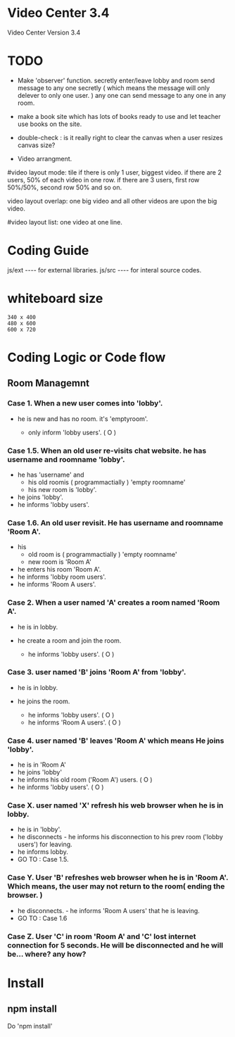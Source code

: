 # Video Center 3.4


Video Center Version 3.4


# TODO

* Make 'observer' function.
    secretly enter/leave lobby and room
    send message to any one secretly ( which means the message will only delever to only one user. )
        any one can send message to any one in any room.

* make a book site which has lots of books ready to use and let teacher use books on the site.

* double-check : is it really right to clear the canvas when a user resizes canvas size?

* Video arrangment.

#video layout mode: tile
if there is only 1 user, biggest video.
if there are 2 users, 50% of each video in one row.
if there are 3 users, first row 50%/50%, second row 50% and so on.

video layout overlap:
one big video and all other videos are upon the big video.

#video layout list:
one video at one line.



# Coding Guide

js/ext  ---- for external libraries.
js/src  ---- for interal source codes.



# whiteboard size

    340 x 400
    480 x 600
    600 x 720


# Coding Logic or Code flow

## Room Managemnt

### Case 1. When a new user comes into 'lobby'.

* he is new and has no room. it's 'emptyroom'.

    * only inform 'lobby users'. ( O )

### Case 1.5. When an old user re-visits chat website. he has username and roomname 'lobby'.

* he has 'username' and
    * his old roomis ( programmactially ) 'empty roomname'
    * his new room is 'lobby'.
* he joins 'lobby'.
* he informs 'lobby users'.


### Case 1.6. An old user revisit. He has username and roomname 'Room A'.

* his
    * old room is ( programmactially ) 'empty roomname'
    * new room is 'Room A'
* he enters his room 'Room A'.
* he informs 'lobby room users'.
* he informs 'Room A users'.


### Case 2. When a user named 'A' creates a room named 'Room A'.

* he is in lobby.
* he create a room and join the room.

    * he informs 'lobby users'. ( O )

### Case 3. user named 'B' joins 'Room A' from 'lobby'.

* he is in lobby.
* he joins the room.

    * he informs 'lobby users'. ( O )
    * he informs 'Room A users'. ( O )


### Case 4. user named 'B' leaves 'Room A' which means He joins 'lobby'.

* he is in 'Room A'
* he joins 'lobby'
* he informs his old room ('Room A') users. ( O )
* he informs 'lobby users'. ( O )


### Case X. user named 'X' refresh his web browser when he is in lobby.

* he is in 'lobby'.
* he disconnects - he informs his disconnection to his prev room ('lobby users') for leaving.
* he informs lobby.
* GO TO : Case 1.5.



### Case Y. User 'B' refreshes web browser when he is in 'Room A'. Which means, the user may not return to the room( ending the browser. )
* he disconnects. - he informs 'Room A users' that he is leaving.
* GO TO : Case 1.6





### Case Z. User 'C' in room 'Room A' and 'C' lost internet connection for 5 seconds. He will be disconnected and he will be... where? any how?



# Install

## npm install

Do 'npm install'


